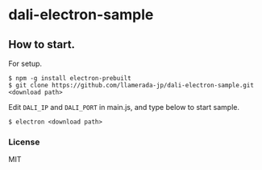 # dali-electron-sample

## How to start.

For setup.

```
$ npm -g install electron-prebuilt
$ git clone https://github.com/llamerada-jp/dali-electron-sample.git <download path>
```

Edit `DALI_IP` and `DALI_PORT` in main.js, and type below to start sample.

```
$ electron <download path>
```

### License

MIT
